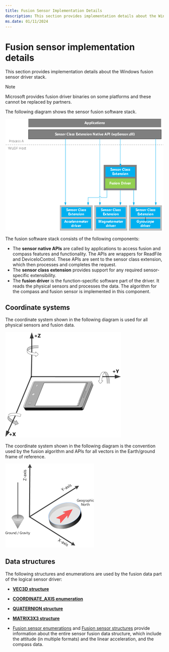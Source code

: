 ```yaml
---
title: Fusion Sensor Implementation Details
description: This section provides implementation details about the Windows fusion sensor driver stack.
ms.date: 01/11/2024
---
```


# Fusion sensor implementation details

This section provides implementation details about the Windows fusion sensor driver stack.

> [!NOTE]
> Microsoft provides fusion driver binaries on some platforms and these cannot be replaced by partners.

The following diagram shows the sensor fusion software stack.

![a diagram showing the fusion sensor stack.](images/fusion-sensor-stack.png)

The fusion software stack consists of the following components:

- The **sensor native APIs** are called by applications to access fusion and compass features and functionality. The APIs are wrappers for ReadFile and DeviceIoControl. These APIs are sent to the sensor class extension, which then processes and completes the request.
- The **sensor class extension** provides support for any required sensor-specific extensibility.
- The **fusion driver** is the function-specific software part of the driver. It reads the physical sensors and processes the data. The algorithm for the compass and fusion sensor is implemented in this component.

## Coordinate systems

The coordinate system shown in the following diagram is used for all physical sensors and fusion data.

![a diagram showing gyroscope device orientation.](images/gyroscope-orientation.png)

The coordinate system shown in the following diagram is the convention used by the fusion algorithm and APIs for all vectors in the Earth/ground frame of reference.

![a diagram showing the earth coordinate system used by the fusion algorithm.](images/earth-coordinatesystem.png)

## Data structures

The following structures and enumerations are used by the fusion data part of the logical sensor driver:

- **[VEC3D structure](/windows-hardware/drivers/ddi/sensorsstructures/ns-sensorsstructures-vec3d)**
- **[COORDINATE_AXIS enumeration](/windows-hardware/drivers/ddi/sensorsstructures/ne-sensorsstructures-axis)**
- **[QUATERNION structure](/windows-hardware/drivers/ddi/sensorsstructures/ns-sensorsstructures-quaternion)**
- **[MATRIX3X3 structure](/windows-hardware/drivers/ddi/sensorsstructures/ns-sensorsstructures-matrix3x3)**

- [Fusion sensor enumerations](/windows-hardware/drivers/ddi/sensorsstructures/#enumerations) and [Fusion sensor structures](/windows-hardware/drivers/ddi/sensorsstructures/#structures) provide information about the entire sensor fusion data structure, which include the attitude (in multiple formats) and the linear acceleration, and the compass data.
